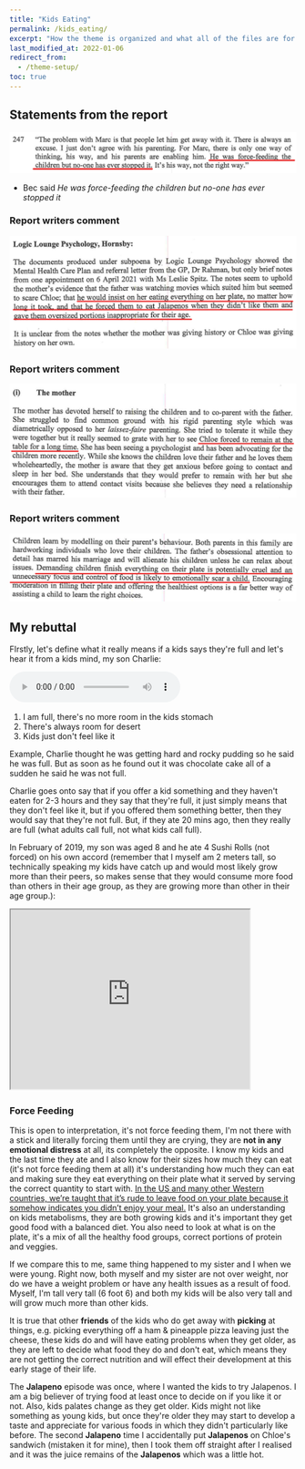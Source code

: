```yaml
---
title: "Kids Eating"
permalink: /kids_eating/
excerpt: "How the theme is organized and what all of the files are for."
last_modified_at: 2022-01-06
redirect_from:
  - /theme-setup/
toc: true
---
```


## Statements from the report

![](../blobs/reportforcefeeding/report_forcefeeding1.png)

- Bec said *He was force-feeding the children but no-one has ever stopped it*

### Report writers comment

![](../blobs/reportforcefeeding/report_forcefeeding2.png)

### Report writers comment

![](../blobs/reportforcefeeding/report_forcefeeding3.png)

### Report writers comment

![](../blobs/reportforcefeeding/report_forcefeeding4.png)

## My rebuttal

FIrstly, let's define what it really means if a kids says they're full and let's hear it from a kids mind, my son Charlie:

<audio src="../audio/Definition_of_full_from_a_kids_mind.mp3" type="audio/mpeg" controls>
  I'm sorry. You're browser doesn't support HTML5 <code>audio</code>.
</audio>

1. I am full, there's no more room in the kids stomach
2. There's always room for desert
3. Kids just don't feel like it

Example, Charlie thought he was getting hard and rocky pudding so he said he was full. But as soon as he found out it was chocolate cake all of a sudden he said he was not full. 

Charlie goes onto say that if you offer a kid something and they haven't eaten for 2-3 hours and they say that they're full, it just simply means that they don't feel like it, but if you offered them something better, then they would say that they're not full. But, if they ate 20 mins ago, then they really are full (what adults call full, not what kids call full). 

In February of 2019, my son was aged 8 and he ate 4 Sushi Rolls (not forced) on his own accord (remember that I myself am 2 meters tall, so technically speaking my kids have catch up and would most likely grow more than their peers, so makes sense that they would consume more food than others in their age group, as they are growing more than other in their age group.):

<iframe width="420" height="315"
    src="https://www.youtube.com/embed/gmMTAULqgzc?playlist=gmMTAULqgzc&loop=1&Version=3&autoplay=1&mute=1&showinfo=1&rel=0">
</iframe>

### Force Feeding

This is open to interpretation, it's not force feeding them, I'm not there with a stick and literally forcing them until they are crying, they are **not in any emotional distress** at all, its completely the opposite. I know my kids and the last time they ate and I also know for their sizes how much they can eat (it's not force feeding them at all) it's understanding how much they can eat and making sure they eat everything on their plate what it served by serving the correct quantity to start with. [In the US and many other Western countries, we’re taught that it’s rude to leave food on your plate because it somehow indicates you didn’t enjoy your meal.](https://matadornetwork.com/read/7-food-etiquette-rules-around-world/) It's also an understanding on kids metabolisms, they are both growing kids and it's important they get good food with a balanced diet. You also need to look at what is on the plate, it's a mix of all the healthy food groups, correct portions of protein and veggies. 

If we compare this to me, same thing happened to my sister and I when we were young. Right now, both myself and my sister are not over weight, nor do we have a weight problem or have any health issues as a result of food. Myself, I'm tall very tall (6 foot 6) and both my kids will be also very tall and will grow much more than other kids. 

It is true that other **friends** of the kids who do get away with **picking** at things, e.g. picking everything off a ham & pineapple pizza leaving just the cheese, these kids do and will have eating problems when they get older, as they are left to decide what food they do and don't eat, which means they are not getting the correct nutrition and will effect their development at this early stage of their life.  

The **Jalapeno** episode was once, where I wanted the kids to try Jalapenos. I am a big believer of trying food at least once to decide on if you like it or not. Also, kids palates change as they get older. Kids might not like something as young kids, but once they're older they may start to develop a taste and appreciate for various foods in which they didn't particularly like before. The second **Jalapeno** time I accidentally put **Jalapenos** on Chloe's sandwich (mistaken it for mine), then I took them off straight after I realised and it was the juice remains of the **Jalapenos** which was a little hot.